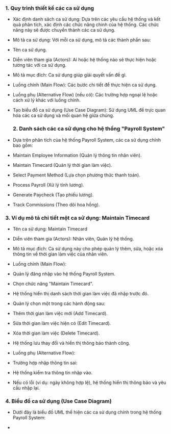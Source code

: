 ### 1. Quy trình thiết kế các ca sử dụng
- Xác định danh sách ca sử dụng: Dựa trên các yêu cầu hệ thống và kết quả phân tích, xác định các chức năng chính của hệ thống. Các chức năng này sẽ được chuyển thành các ca sử dụng.
 
- Mô tả ca sử dụng: Với mỗi ca sử dụng, mô tả các thành phần sau:

- Tên ca sử dụng.

- Diễn viên tham gia (Actors): Ai hoặc hệ thống nào sẽ thực hiện hoặc tương tác với ca sử dụng.

- Mô tả mục đích: Ca sử dụng giúp giải quyết vấn đề gì.

- Luồng chính (Main Flow): Các bước chi tiết để thực hiện ca sử dụng.

- Luồng phụ (Alternative Flow) (nếu có): Các trường hợp ngoại lệ hoặc cách xử lý khác với luồng chính.

- Tạo biểu đồ ca sử dụng (Use Case Diagram): Sử dụng UML để trực quan hóa các ca sử dụng và mối quan hệ giữa chúng.

  ### 2. Danh sách các ca sử dụng cho hệ thống "Payroll System"
- Dựa trên phân tích của hệ thống Payroll System, các ca sử dụng chính bao gồm:

- Maintain Employee Information (Quản lý thông tin nhân viên).

- Maintain Timecard (Quản lý thời gian làm việc).

- Select Payment Method (Lựa chọn phương thức thanh toán).

- Process Payroll (Xử lý tính lương).

- Generate Paycheck (Tạo phiếu lương).

- Track Commissions (Theo dõi hoa hồng).

### 3. Ví dụ mô tả chi tiết một ca sử dụng: Maintain Timecard
- Tên ca sử dụng: Maintain Timecard

- Diễn viên tham gia (Actors): Nhân viên, Quản lý hệ thống.

- Mô tả mục đích: Ca sử dụng này cho phép quản lý thêm, sửa, hoặc xóa thông tin về thời gian làm việc của nhân viên.

- Luồng chính (Main Flow):

- Quản lý đăng nhập vào hệ thống Payroll System.

- Chọn chức năng "Maintain Timecard".

- Hệ thống hiển thị danh sách thời gian làm việc đã nhập trước đó.

- Quản lý chọn một trong các hành động sau:

- Thêm thời gian làm việc mới (Add Timecard).

- Sửa thời gian làm việc hiện có (Edit Timecard).

- Xóa thời gian làm việc (Delete Timecard).

- Hệ thống lưu thay đổi và hiển thị thông báo thành công.

- Luồng phụ (Alternative Flow):

- Trường hợp nhập thông tin sai:

- Hệ thống kiểm tra thông tin nhập vào.

- Nếu có lỗi (ví dụ: ngày không hợp lệ), hệ thống hiển thị thông báo và yêu cầu nhập lại.

 ### 4. Biểu đồ ca sử dụng (Use Case Diagram)

- Dưới đây là biểu đồ UML thể hiện các ca sử dụng chính trong hệ thống Payroll System:

- 
